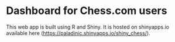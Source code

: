 # Dashboard for Chess.com users
This web app is built using R and Shiny. It is hosted on shinyapps.io available here (https://paladinic.shinyapps.io/shiny_chess/).
